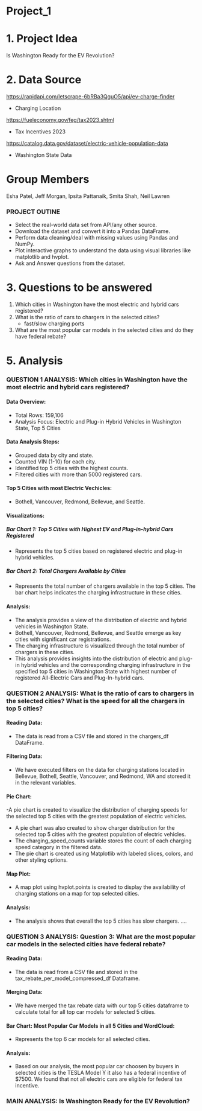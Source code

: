 # Project_1

# 1. Project Idea

Is Washington Ready for the EV Revolution?

# 2. Data Source

https://rapidapi.com/letscrape-6bRBa3QguO5/api/ev-charge-finder
- Charging Location 

https://fueleconomy.gov/feg/tax2023.shtml
- Tax Incentives 2023

https://catalog.data.gov/dataset/electric-vehicle-population-data
- Washington State Data


# Group Members 
Esha Patel, Jeff Morgan, Ipsita Pattanaik, Smita Shah, Neil Lawren

### PROJECT OUTINE

* Select the real-world data set from API/any other source.
* Download the dataset and convert it into a Pandas DataFrame.
* Perform data cleaning/deal with missing values using Pandas and NumPy.
* Plot interactive graphs to understand the data using visual libraries like matplotlib and hvplot.
* Ask and Answer questions from the dataset.


# 3. Questions to be answered
1. Which cities in Washington have the most electric and hybrid cars registered?
2. What is the ratio of cars to chargers in the selected cities? 
    - fast/slow charging ports
3. What are the most popular car models in the selected cities and do they have federal rebate?

# 5. Analysis
### QUESTION 1 ANALYSIS: Which cities in Washington have the most electric and hybrid cars registered?
#### Data Overview:
-	Total Rows: 159,106
-	Analysis Focus: Electric and Plug-in Hybrid Vehicles in Washington State, Top 5 Cities 

#### Data Analysis Steps:
-	Grouped data by city and state.
-	Counted VIN (1-10) for each city.
-	Identified top 5 cities with the highest counts.
-	Filtered cities with more than 5000 registered cars.

#### Top 5 Cities with most Electric Vechicles:
-	Bothell, Vancouver, Redmond, Bellevue, and Seattle.

#### Visualizations:
##### Bar Chart 1: Top 5 Cities with Highest EV and Plug-in-hybrid Cars Registered
-	Represents the top 5 cities based on registered electric and plug-in hybrid vehicles.

##### Bar Chart 2: Total Chargers Available by Cities
-	Represents the total number of chargers available in the top 5 cities. The bar chart helps indicates the charging infrastructure in these cities.

#### Analysis: 
-	The analysis provides a view of the distribution of electric and hybrid vehicles in Washington State.
-	Bothell, Vancouver, Redmond, Bellevue, and Seattle emerge as key cities with significant car registrations.
-	The charging infrastructure is visualized through the total number of chargers in these cities.
-	This analysis provides insights into the distribution of electric and plug-in hybrid vehicles and the corresponding charging infrastructure in the specified top 5 cities in Washington State with highest number of registered All-Electric Cars and Plug-In-hybrid cars.

### QUESTION 2 ANALYSIS: What is the ratio of cars to chargers in the selected cities? What is the speed for all the chargers in top 5 cities?
#### Reading Data:
-	The data is read from a CSV file and stored in the chargers_df DataFrame.

#### Filtering Data:
-	We have executed filters on the data for charging stations located in Bellevue, Bothell, Seattle, Vancouver, and Redmond, WA and storeed it in the relevant variables. 

#### Pie Chart:
-A pie chart is created to visualize the distribution of charging speeds for the selected top 5 cities with the greatest population of electric vehicles. 
- A pie chart was also created to show charger distribution for the selected top 5 cities with the greatest population of electric vehicles. 
-	The charging_speed_counts variable stores the count of each charging speed category in the filtered data.
-	The pie chart is created using Matplotlib with labeled slices, colors, and other styling options.

#### Map Plot:
- A map plot using hvplot.points is created to display the availability of charging stations on a map for top selected cities. 

#### Analysis: 
- The analysis shows that overall the top 5 cities has slow chargers. ....

### QUESTION 3 ANALYSIS: Question 3: What are the most popular car models in the selected cities have federal rebate?
#### Reading Data:
-	The data is read from a CSV file and stored in the tax_rebate_per_model_compressed_df Dataframe.

#### Merging Data:
-	We have merged the tax rebate data with our top 5 cities dataframe to calculate total for all top car models for selected 5 cities.

#### Bar Chart: Most Popular Car Models in all 5 Cities and WordCloud:
-	Represents the top 6 car models for all selected cities.

#### Analysis: 
- Based on our analysis, the most popular car choosen by buyers in selected cities is the TESLA Model Y it also has a federal incentive of $7500. We found that not all electric cars are eligible for federal tax incentive. 

### MAIN ANALYSIS: Is Washington Ready for the EV Revolution?
